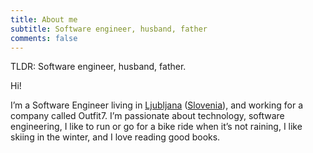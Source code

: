 ```yaml
---
title: About me
subtitle: Software engineer, husband, father
comments: false
---
```


TLDR: Software engineer, husband, father.

Hi!

I’m a Software Engineer living in [Ljubljana](https://www.google.com/maps/place/Ljubljana/) ([Slovenia](https://www.google.com/maps/place/Slovenia/)), and working for a company called Outfit7. I’m passionate about technology, software engineering, I like to run or go for a bike ride when it’s not raining, I like skiing in the winter, and I love reading good books.
